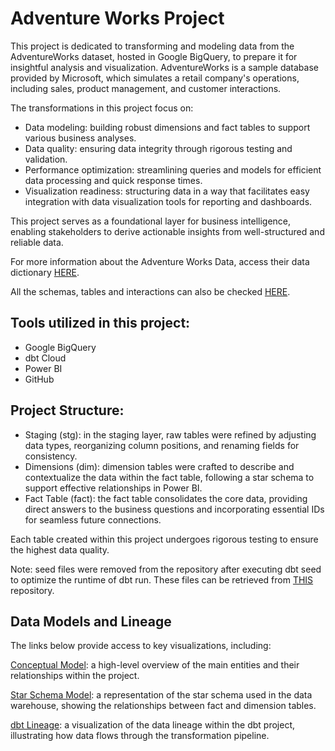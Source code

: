 # Adventure Works Project

This project is dedicated to transforming and modeling data from the AdventureWorks dataset, hosted in Google BigQuery, to prepare it for insightful analysis and visualization. AdventureWorks is a sample database provided by Microsoft, which simulates a retail company's operations, including sales, product management, and customer interactions.

The transformations in this project focus on:

- Data modeling: building robust dimensions and fact tables to support various business analyses.
- Data quality: ensuring data integrity through rigorous testing and validation.
- Performance optimization: streamlining queries and models for efficient data processing and quick response times.
- Visualization readiness: structuring data in a way that facilitates easy integration with data visualization tools for reporting and dashboards.

This project serves as a foundational layer for business intelligence, enabling stakeholders to derive actionable insights from well-structured and reliable data.

For more information about the Adventure Works Data, access their data dictionary [HERE](https://dataedo.com/download/AdventureWorks.pdf).

All the schemas, tables and interactions can also be checked [HERE](https://raw.githubusercontent.com/dpavancini/analytics-engineering/main/AdventureWorks/AdventureWorksERD.jpeg).

## Tools utilized in this project:

- Google BigQuery
- dbt Cloud
- Power BI
- GitHub

## Project Structure:

- Staging (stg): in the staging layer, raw tables were refined by adjusting data types, reorganizing column positions, and renaming fields for consistency.
- Dimensions (dim): dimension tables were crafted to describe and contextualize the data within the fact table, following a star schema to support effective relationships in Power BI.
- Fact Table (fact): the fact table consolidates the core data, providing direct answers to the business questions and incorporating essential IDs for seamless future connections.

Each table created within this project undergoes rigorous testing to ensure the highest data quality.

Note: seed files were removed from the repository after executing dbt seed to optimize the runtime of dbt run. These files can be retrieved from [THIS](https://github.com/techindicium/academy-dbt) repository.

## Data Models and Lineage

The links below provide access to key visualizations, including:

[Conceptual Model](https://drive.google.com/file/d/1TGVarulpOfbxSvAut2nOChjDF7P_RdZm/view?usp=sharing): a high-level overview of the main entities and their relationships within the project.

[Star Schema Model](https://drive.google.com/file/d/1ywjyMx2uTr-E-vnB7tvFB_Lzz037REue/view?usp=sharing): a representation of the star schema used in the data warehouse, showing the relationships between fact and dimension tables.

[dbt Lineage](https://drive.google.com/file/d/13A3XZsfcFnn6ceJK7t7RHeNhovB2Mvpv/view?usp=sharing): a visualization of the data lineage within the dbt project, illustrating how data flows through the transformation pipeline.
